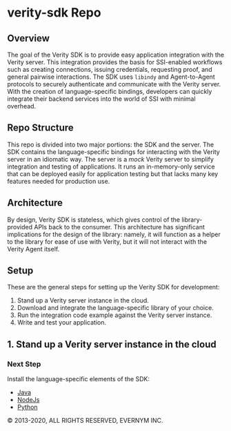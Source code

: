 # verity-sdk Repo

## Overview

The goal of the Verity SDK is to provide easy application integration with the Verity server. This integration provides the basis for SSI-enabled workflows such as creating connections, issuing credentials, requesting proof, and general pairwise interactions. The SDK uses `libindy` and Agent-to-Agent protocols to securely authenticate and communicate with the Verity server. With the creation of language-specific bindings, developers can quickly integrate their backend services into the world of SSI with minimal overhead.

## Repo Structure

This repo is divided into two major portions: the SDK and the server. The SDK contains the language-specific bindings for interacting with the Verity server in an idiomatic way. The server is a *mock* Verity server to simplify integration and testing of applications. It runs an in-memory-only service that can be deployed easily for application testing but that lacks many key features needed for production use.

## Architecture

By design, Verity SDK is stateless, which gives control of the library-provided APIs back to the consumer. This architecture has significant implications for the design of the library: namely, it will function as a helper to the library for ease of use with Verity, but it will not interact with the Verity Agent itself. 

<!--We need something here on what the setup looks like in general, what the component parts are, what they generally will be accomplishing-->

## Setup 

These are the general steps for setting up the Verity SDK for development:

1. Stand up a Verity server instance in the cloud. 
3. Download and integrate the language-specific library of your choice.
4. Run the integration code example against the Verity server instance.
5. Write and test your application.

<a id="cloud"></a>

## 1. Stand up a Verity server instance in the cloud

<!--need info from Trev on this-->

### Next Step

Install the language-specific elements of the SDK:
* [Java](/docs/Getting-Started/java/README.md)
* [NodeJs](/docs/Getting-Started/nodejs/README.md)
* [Python](/docs/Getting-Started/python/README.md)

© 2013-2020, ALL RIGHTS RESERVED, EVERNYM INC.